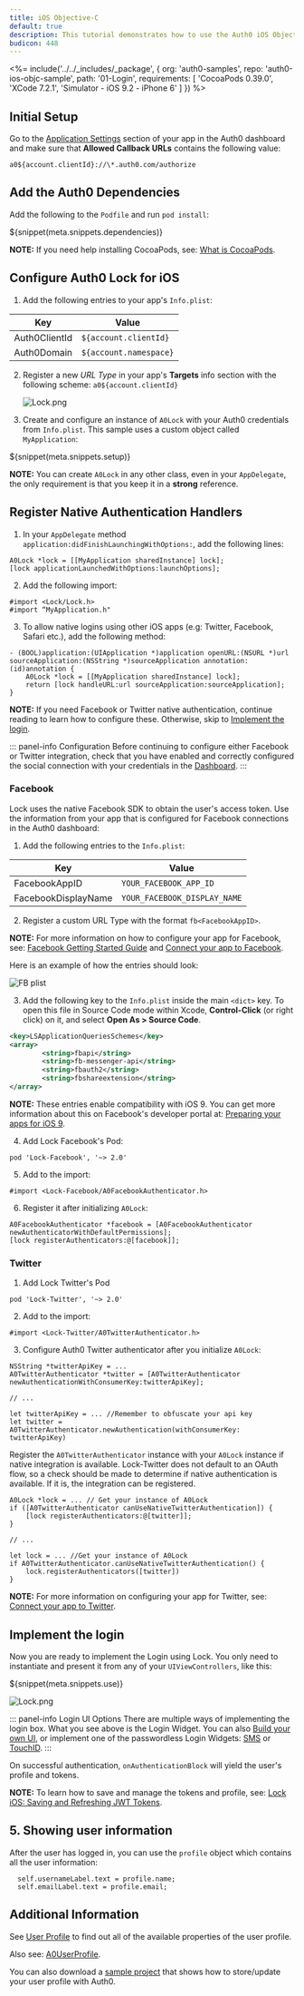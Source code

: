 ```yaml
---
title: iOS Objective-C
default: true
description: This tutorial demonstrates how to use the Auth0 iOS Objective-C SDK to add authentication and authorization to your mobile app
budicon: 448
---
```


<%= include('../../_includes/_package', {
  org: 'auth0-samples',
  repo: 'auth0-ios-objc-sample',
  path: '01-Login',
  requirements: [
    'CocoaPods 0.39.0',
    'XCode 7.2.1',
    'Simulator - iOS 9.2 - iPhone 6'
  ]
}) %>

## Initial Setup

Go to the [Application Settings](${manage_url}/#/applications/${account.clientId}/settings) section of your app in the Auth0 dashboard and make sure that **Allowed Callback URLs** contains the following value:

`a0${account.clientId}://\*.auth0.com/authorize`

## Add the Auth0 Dependencies

Add the following to the `Podfile` and run `pod install`:

${snippet(meta.snippets.dependencies)}

**NOTE:** If you need help installing CocoaPods, see: [What is CocoaPods](http://guides.cocoapods.org/using/getting-started.html).

## Configure Auth0 Lock for iOS

1. Add the following entries to your app's `Info.plist`:

| Key | Value |
| --- | --- |
| Auth0ClientId | `${account.clientId}` |
| Auth0Domain | `${account.namespace}` |


2. Register a new _URL Type_ in  your app's **Targets** info section with the following scheme:
`a0${account.clientId}`

    ![Lock.png](/media/articles/native-platforms/ios-objc/url-type-register.png)

3. Create and configure an instance of `A0Lock` with your Auth0 credentials from `Info.plist`. This sample uses a custom object called `MyApplication`:

${snippet(meta.snippets.setup)}

**NOTE:** You can create `A0Lock` in any other class, even in your `AppDelegate`, the only requirement is that you keep it in a **strong** reference.

## Register Native Authentication Handlers

1. In your `AppDelegate` method `application:didFinishLaunchingWithOptions:`, add the following lines:

```objc
A0Lock *lock = [[MyApplication sharedInstance] lock];
[lock applicationLaunchedWithOptions:launchOptions];
```

2. Add the following import:

```objc
#import <Lock/Lock.h>
#import “MyApplication.h"
```

3. To allow native logins using other iOS apps (e.g: Twitter, Facebook, Safari etc.), add the following method:

```objc
- (BOOL)application:(UIApplication *)application openURL:(NSURL *)url sourceApplication:(NSString *)sourceApplication annotation:(id)annotation {
    A0Lock *lock = [[MyApplication sharedInstance] lock];
    return [lock handleURL:url sourceApplication:sourceApplication];
}
```

**NOTE:** If you need Facebook or Twitter native authentication, continue reading to learn how to configure these. Otherwise, skip to [Implement the login](#implement-the-login).

::: panel-info Configuration
Before continuing to configure either Facebook or Twitter integration, check that you have enabled and correctly configured the social connection with your credentials in the [Dashboard](${manage_url}/#/connections/social).
:::


### Facebook

Lock uses the native Facebook SDK to obtain the user's access token. Use the information from your app that is configured for Facebook connections in the Auth0 dashboard:

1. Add the following entries to the `Info.plist`:

  | Key | Value |
| --- | --- |
| FacebookAppID | `YOUR_FACEBOOK_APP_ID` |
| FacebookDisplayName | `YOUR_FACEBOOK_DISPLAY_NAME` |


2. Register a custom URL Type with the format `fb<FacebookAppID>`.

**NOTE:** For more information on how to configure your app for Facebook, see: [Facebook Getting Started Guide](https://developers.facebook.com/docs/ios/getting-started) and [Connect your app to Facebook](/connections/social/facebook).

Here is an example of how the entries should look:

![FB plist](/media/articles/native-platforms/ios-objc/fb-plist.png)

3. Add the following key to the `Info.plist` inside the main `<dict>` key. To open this file in Source Code mode within Xcode, **Control-Click** (or right click) on it, and select **Open As > Source Code**.

```xml
<key>LSApplicationQueriesSchemes</key>
<array>
        <string>fbapi</string>
        <string>fb-messenger-api</string>
        <string>fbauth2</string>
        <string>fbshareextension</string>
</array>
```
**NOTE:** These entries enable compatibility with iOS 9. You can get more information about this on Facebook's developer portal at: [Preparing your apps for iOS 9](https://developers.facebook.com/docs/ios/ios9).

4. Add Lock Facebook's Pod:

`pod 'Lock-Facebook', '~> 2.0'`

5. Add to the import:

`#import <Lock-Facebook/A0FacebookAuthenticator.h>`

6. Register it after initializing `A0Lock`:

```objc
A0FacebookAuthenticator *facebook = [A0FacebookAuthenticator newAuthenticatorWithDefaultPermissions];
[lock registerAuthenticators:@[facebook]];
```

### Twitter

1. Add Lock Twitter's Pod

`pod 'Lock-Twitter', '~> 2.0'`

2. Add to the import:

`#import <Lock-Twitter/A0TwitterAuthenticator.h>`

3. Configure Auth0 Twitter authenticator after you initialize `A0Lock`:

```objc
NSString *twitterApiKey = ...
A0TwitterAuthenticator *twitter = [A0TwitterAuthenticator newAuthenticationWithConsumerKey:twitterApiKey];

// ...

let twitterApiKey = ... //Remember to obfuscate your api key
let twitter = A0TwitterAuthenticator.newAuthentication(withConsumerKey: twitterApiKey)
```

Register the `A0TwitterAuthenticator` instance with your `A0Lock` instance if native integration is available. Lock-Twitter does not default to an OAuth flow, so a check should be made to determine if native authentication is available. If it is, the integration can be registered.

```objc
A0Lock *lock = ... // Get your instance of A0Lock
if ([A0TwitterAuthenticator canUseNativeTwitterAuthentication]) {
    [lock registerAuthenticators:@[twitter]];
}

// ...

let lock = ... //Get your instance of A0Lock
if A0TwitterAuthenticator.canUseNativeTwitterAuthentication() {
    lock.registerAuthenticators([twitter])
}
```

**NOTE:** For more information on configuring your app for Twitter, see: [Connect your app to Twitter](/connections/social/twitter).

## Implement the login

Now you are ready to implement the Login using Lock. You only need to instantiate and present it from any of your `UIViewControllers`, like this:

${snippet(meta.snippets.use)}

![Lock.png](/media/articles/native-platforms/ios-objc/Lock-Widget-Screenshot.png)

::: panel-info Login UI Options
There are multiple ways of implementing the login box. What you see above is the Login Widget. You can also [Build your own UI](/libraries/lock-ios/use-your-own-ui), or implement one of the passwordless Login Widgets: [SMS](/libraries/lock-ios#sms) or [TouchID](/libraries/lock-ios#touchid).
:::

On successful authentication, `onAuthenticationBlock` will yield the user's profile and tokens.

**NOTE:** To learn how to save and manage the tokens and profile, see: [Lock iOS: Saving and Refreshing JWT Tokens](/libraries/lock-ios/save-and-refresh-jwt-tokens).

## 5. Showing user information

After the user has logged in, you can use the `profile` object which contains all the user information:

```objc
  self.usernameLabel.text = profile.name;
  self.emailLabel.text = profile.email;
```

## Additional Information

See [User Profile](/user-profile) to find out all of the available properties of the user profile.

Also see: [A0UserProfile](https://github.com/auth0/Lock.iOS-OSX/blob/master/Lock/Core/A0UserProfile.h).

You can also download a [sample project](/package/native-mobile-samples/master?path=iOS/profile-sample-swift&file_path=iOS/profile-sample-swift/ProfileSample/Info.plist&type=replace&client_id=${account.clientId}) that shows how to store/update your user profile with Auth0.
